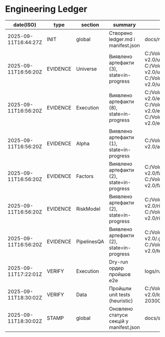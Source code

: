 # Engineering Ledger

| date(ISO) | type | section | summary | evidence | commit |
|---|---|---|---|---|---|
| 2025-09-11T16:44:27Z | INIT | global | Створено ledger.md і manifest.json | docs/manifest.json#global  | 83ff7cf |
| 2025-09-11T16:56:20Z | EVIDENCE | Universe | Виявлено артефакти (3), state=in-progress | C:/Volodymyr/ls_universe/ls_universe v2.0/universe/2025-08-22.parquet, C:/Volodymyr/ls_universe/ls_universe v2.0/universe/2025-08-29.parquet, C:/Volodymyr/ls_universe/ls_universe v2.0/universe/2025-09-01.csv  | 83ff7cf |
| 2025-09-11T16:56:20Z | EVIDENCE | Execution | Виявлено артефакти (8), state=in-progress | C:/Volodymyr/ls_universe/ls_universe v2.0/execution/2025-09-01.csv, C:/Volodymyr/ls_universe/ls_universe v2.0/execution/2025-09-02.csv, C:/Volodymyr/ls_universe/ls_universe v2.0/execution/2025-09-03.csv  | 83ff7cf |
| 2025-09-11T16:56:20Z | EVIDENCE | Alpha | Виявлено артефакти (1), state=in-progress | C:/Volodymyr/ls_universe/ls_universe v2.0/alpha/2025-09-01.csv  | 83ff7cf |
| 2025-09-11T16:56:20Z | EVIDENCE | Factors | Виявлено артефакти (2), state=in-progress | C:/Volodymyr/ls_universe/ls_universe v2.0/factors/2025-08-29.parquet, C:/Volodymyr/ls_universe/ls_universe v2.0/factors/2025-09-01.csv  | 83ff7cf |
| 2025-09-11T16:56:20Z | EVIDENCE | RiskModel | Виявлено артефакти (2), state=in-progress | C:/Volodymyr/ls_universe/ls_universe v2.0/risk_model/beta.parquet, C:/Volodymyr/ls_universe/ls_universe v2.0/risk_model/scales.json  | 83ff7cf |
| 2025-09-11T16:56:20Z | EVIDENCE | PipelinesQA | Виявлено артефакти (2), state=in-progress | C:/Volodymyr/ls_universe/ls_universe v2.0/.github/workflows/ci.yml, C:/Volodymyr/ls_universe/ls_universe v2.0/tests/smoke/test_risk_caps.py  | 83ff7cf |
| 2025-09-11T17:22:01Z | VERIFY | Execution | Dry-run ордер пройшов е2е | logs/run-2025-09-11.jsonl | 7caecdd |
| 2025-09-11T18:30:02Z | VERIFY | Data | Пройшли unit tests (heuristic) | C:/Volodymyr/ATS v2.0/logs/audit/20250911-203002/python-no-pytest.txt | ad787d5 |
| 2025-09-11T18:30:02Z | STAMP | global | Оновлено статуси секцій у manifest.json | docs/status_report.md | ad787d5 |
